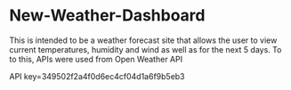 # New-Weather-Dashboard
This is intended to be a weather forecast site that allows the user to view current temperatures, humidity and wind as well as for the next 5 days.  To to this, APIs were used from Open Weather API

API key=349502f2a4f0d6ec4cf04d1a6f9b5eb3
